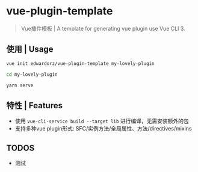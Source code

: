 # vue-plugin-template

> Vue插件模板 |
> A template for generating vue plugin use Vue CLI 3.


## 使用 | Usage

```bash
vue init edwardorz/vue-plugin-template my-lovely-plugin

cd my-lovely-plugin

yarn serve
```


## 特性 | Features

+ 使用 `vue-cli-service build --target lib` 进行编译，无需安装额外的包
+ 支持多种vue plugin形式: SFC/实例方法/全局属性、方法/directives/mixins


## TODOS

+ 测试 